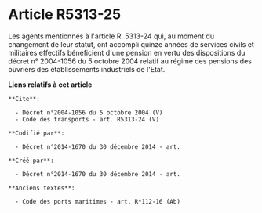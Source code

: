 # Article R5313-25

Les agents mentionnés à l'article R. 5313-24 qui, au moment du changement de leur statut, ont accompli quinze années de
services civils et militaires effectifs bénéficient d'une pension en vertu des dispositions du décret n° 2004-1056 du 5
octobre 2004 relatif au régime des pensions des ouvriers des établissements industriels de l'Etat.

**Liens relatifs à cet article**

	**Cite**:

	  - Décret n°2004-1056 du 5 octobre 2004 (V)
	  - Code des transports - art. R5313-24 (V)

	**Codifié par**:

	  - Décret n°2014-1670 du 30 décembre 2014 - art.

	**Créé par**:

	  - Décret n°2014-1670 du 30 décembre 2014 - art.

	**Anciens textes**:

	  - Code des ports maritimes - art. R*112-16 (Ab)
